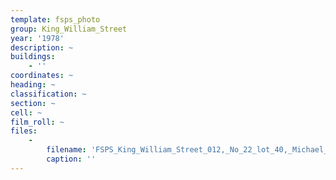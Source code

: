 ```yaml
---
template: fsps_photo
group: King_William_Street
year: '1978'
description: ~
buildings:
    - ''
coordinates: ~
heading: ~
classification: ~
section: ~
cell: ~
film_roll: ~
files:
    -
        filename: 'FSPS_King_William_Street_012,_No_22_lot_40,_Michael_Naidos,_17-12-E,_1978.png'
        caption: ''
---
```


